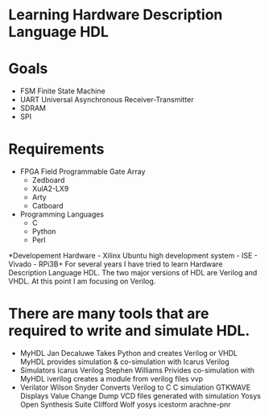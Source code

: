 # Learning Hardware Description Language HDL
# Goals 
  - FSM Finite State Machine
  - UART Universal Asynchronous Receiver-Transmitter
  - SDRAM 
  - SPI
# Requirements
* FPGA Field Programmable Gate Array
    - Zedboard
    - XulA2-LX9
    - Arty
    - Catboard
* Programming Languages
    - C 
    - Python
    - Perl
    
*Developement Hardware
    - Xilinx  Ubuntu high development system 
      - ISE
      - Vivado
    - RPi3B+
For several years I have tried to learn Hardware Description Language HDL.
The two major versions of HDL are Verilog and VHDL.  At this point I am focusing on Verilog.
# There are many tools that are required to write and simulate HDL.
* MyHDL Jan Decaluwe
    Takes Python and creates Verilog or VHDL
    MyHDL provides simulation & co-simulation with Icarus Verilog
* Simulators
    Icarus Verilog Stephen Williams
      Privides co-simulation with MyHDL
      iverilog creates a module from verilog files
      vvp 
* Verilator Wilson Snyder
      Converts Verilog to C
      C simulation
  GTKWAVE Displays Value Change Dump VCD files generated with simulation
  Yosys Open Synthesis Suite Clifford Wolf
    yosys
    icestorm 
    arachne-pnr
